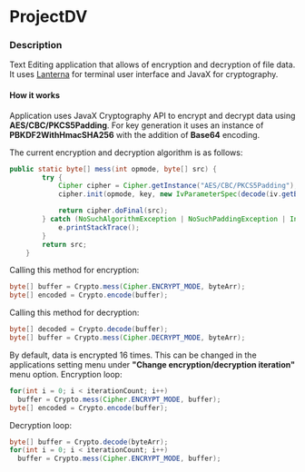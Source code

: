 # ProjectDV

### Description
Text Editing application that allows of encryption and decryption of file data.
It uses [Lanterna](https://github.com/mabe02/lanterna) for terminal user interface and JavaX for cryptography.

#### How it works
Application uses JavaX Cryptography API to encrypt and decrypt data using **AES/CBC/PKCS5Padding**. For key generation it uses an instance of **PBKDF2WithHmacSHA256** with the addition of **Base64** encoding.

The current encryption and decryption algorithm is as follows:
```java
public static byte[] mess(int opmode, byte[] src) {
        try {
            Cipher cipher = Cipher.getInstance("AES/CBC/PKCS5Padding");
            cipher.init(opmode, key, new IvParameterSpec(decode(iv.getBytes())));

            return cipher.doFinal(src);
        } catch (NoSuchAlgorithmException | NoSuchPaddingException | InvalidKeyException | InvalidAlgorithmParameterException | IllegalBlockSizeException | BadPaddingException e) {
            e.printStackTrace();
        }
        return src;
    }
```

Calling this method for encryption:
```java
byte[] buffer = Crypto.mess(Cipher.ENCRYPT_MODE, byteArr);
byte[] encoded = Crypto.encode(buffer);
```
Calling this method for decryption:
```java
byte[] decoded = Crypto.decode(buffer);
byte[] buffer = Crypto.mess(Cipher.DECRYPT_MODE, byteArr);
```

By default, data is encrypted 16 times. This can be changed in the applications setting menu under 
**"Change encryption/decryption iteration"** menu option.
Encryption loop:
```java
for(int i = 0; i < iterationCount; i++)
  buffer = Crypto.mess(Cipher.ENCRYPT_MODE, buffer);
byte[] encoded = Crypto.encode(buffer);
```

Decryption loop:
```java
byte[] buffer = Crypto.decode(byteArr);
for(int i = 0; i < iterationCount; i++)
  buffer = Crypto.mess(Cipher.ENCRYPT_MODE, buffer);
```
